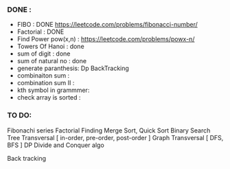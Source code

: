 ### DONE : 

* FIBO                : DONE https://leetcode.com/problems/fibonacci-number/
* Factorial           : DONE
* Find Power pow(x,n) :      https://leetcode.com/problems/powx-n/
* Towers Of Hanoi     : done
* sum of digit        : done     
* sum of natural no   : done 
* generate paranthesis: Dp BackTracking
* combinaiton sum     :
* combination sum II  :
* kth symbol in grammmer:
* check array is sorted : 




### TO DO:

Fibonachi series
Factorial Finding
Merge Sort, Quick Sort
Binary Search
Tree Transversal [ in-order, pre-order, post-order ]
Graph Transversal [ DFS, BFS ]
DP
Divide and  Conquer algo

Back tracking